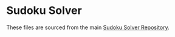 # Sudoku Solver

These files are sourced from the main [Sudoku Solver Repository](https://github.com/HappyCerberus/sudoku).
